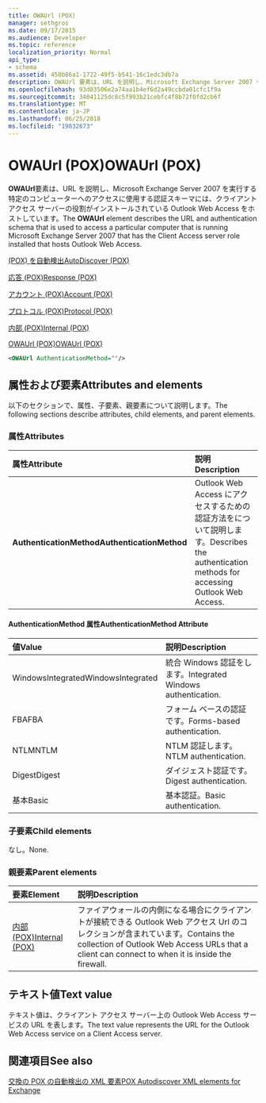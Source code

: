 ```yaml
---
title: OWAUrl (POX)
manager: sethgros
ms.date: 09/17/2015
ms.audience: Developer
ms.topic: reference
localization_priority: Normal
api_type:
- schema
ms.assetid: 450b86a1-1722-49f5-b541-16c1edc3db7a
description: OWAUrl 要素は、URL を説明し、Microsoft Exchange Server 2007 を実行する特定のコンピューターへのアクセスに使用する認証スキーマには、クライアント アクセス サーバーの役割がインストールされている Outlook Web Access をホストしています。
ms.openlocfilehash: 93d03506e2a74aa1b4ef6d2a49ccbda01cfc1f9a
ms.sourcegitcommit: 34041125dc8c5f993b21cebfc4f8b72f0fd2cb6f
ms.translationtype: MT
ms.contentlocale: ja-JP
ms.lasthandoff: 06/25/2018
ms.locfileid: "19832673"
---
```

# <a name="owaurl-pox"></a><span data-ttu-id="7cb35-103">OWAUrl (POX)</span><span class="sxs-lookup"><span data-stu-id="7cb35-103">OWAUrl (POX)</span></span>

<span data-ttu-id="7cb35-104">**OWAUrl**要素は、URL を説明し、Microsoft Exchange Server 2007 を実行する特定のコンピューターへのアクセスに使用する認証スキーマには、クライアント アクセス サーバーの役割がインストールされている Outlook Web Access をホストしています。</span><span class="sxs-lookup"><span data-stu-id="7cb35-104">The **OWAUrl** element describes the URL and authentication schema that is used to access a particular computer that is running Microsoft Exchange Server 2007 that has the Client Access server role installed that hosts Outlook Web Access.</span></span> 
  
[<span data-ttu-id="7cb35-105">(POX) を自動検出</span><span class="sxs-lookup"><span data-stu-id="7cb35-105">AutoDiscover (POX)</span></span>](autodiscover-pox.md)
  
[<span data-ttu-id="7cb35-106">応答 (POX)</span><span class="sxs-lookup"><span data-stu-id="7cb35-106">Response (POX)</span></span>](response-pox.md)
  
[<span data-ttu-id="7cb35-107">アカウント (POX)</span><span class="sxs-lookup"><span data-stu-id="7cb35-107">Account (POX)</span></span>](account-pox.md)
  
[<span data-ttu-id="7cb35-108">プロトコル (POX)</span><span class="sxs-lookup"><span data-stu-id="7cb35-108">Protocol (POX)</span></span>](protocol-pox.md)
  
[<span data-ttu-id="7cb35-109">内部 (POX)</span><span class="sxs-lookup"><span data-stu-id="7cb35-109">Internal (POX)</span></span>](internal-pox.md)
  
[<span data-ttu-id="7cb35-110">OWAUrl (POX)</span><span class="sxs-lookup"><span data-stu-id="7cb35-110">OWAUrl (POX)</span></span>](owaurl-pox.md)
  
```xml
<OWAUrl AuthenticationMethod=""/>
```

## <a name="attributes-and-elements"></a><span data-ttu-id="7cb35-111">属性および要素</span><span class="sxs-lookup"><span data-stu-id="7cb35-111">Attributes and elements</span></span>

<span data-ttu-id="7cb35-112">以下のセクションで、属性、子要素、親要素について説明します。</span><span class="sxs-lookup"><span data-stu-id="7cb35-112">The following sections describe attributes, child elements, and parent elements.</span></span>
  
### <a name="attributes"></a><span data-ttu-id="7cb35-113">属性</span><span class="sxs-lookup"><span data-stu-id="7cb35-113">Attributes</span></span>

|<span data-ttu-id="7cb35-114">**属性**</span><span class="sxs-lookup"><span data-stu-id="7cb35-114">**Attribute**</span></span>|<span data-ttu-id="7cb35-115">**説明**</span><span class="sxs-lookup"><span data-stu-id="7cb35-115">**Description**</span></span>|
|:-----|:-----|
|<span data-ttu-id="7cb35-116">**AuthenticationMethod**</span><span class="sxs-lookup"><span data-stu-id="7cb35-116">**AuthenticationMethod**</span></span> <br/> |<span data-ttu-id="7cb35-117">Outlook Web Access にアクセスするための認証方法をについて説明します。</span><span class="sxs-lookup"><span data-stu-id="7cb35-117">Describes the authentication methods for accessing Outlook Web Access.</span></span>  <br/> |
   
#### <a name="authenticationmethod-attribute"></a><span data-ttu-id="7cb35-118">AuthenticationMethod 属性</span><span class="sxs-lookup"><span data-stu-id="7cb35-118">AuthenticationMethod Attribute</span></span>

|<span data-ttu-id="7cb35-119">**値**</span><span class="sxs-lookup"><span data-stu-id="7cb35-119">**Value**</span></span>|<span data-ttu-id="7cb35-120">**説明**</span><span class="sxs-lookup"><span data-stu-id="7cb35-120">**Description**</span></span>|
|:-----|:-----|
|<span data-ttu-id="7cb35-121">WindowsIntegrated</span><span class="sxs-lookup"><span data-stu-id="7cb35-121">WindowsIntegrated</span></span>  <br/> |<span data-ttu-id="7cb35-122">統合 Windows 認証をします。</span><span class="sxs-lookup"><span data-stu-id="7cb35-122">Integrated Windows authentication.</span></span>  <br/> |
|<span data-ttu-id="7cb35-123">FBA</span><span class="sxs-lookup"><span data-stu-id="7cb35-123">FBA</span></span>  <br/> |<span data-ttu-id="7cb35-124">フォーム ベースの認証です。</span><span class="sxs-lookup"><span data-stu-id="7cb35-124">Forms-based authentication.</span></span>  <br/> |
|<span data-ttu-id="7cb35-125">NTLM</span><span class="sxs-lookup"><span data-stu-id="7cb35-125">NTLM</span></span>  <br/> |<span data-ttu-id="7cb35-126">NTLM 認証します。</span><span class="sxs-lookup"><span data-stu-id="7cb35-126">NTLM authentication.</span></span>  <br/> |
|<span data-ttu-id="7cb35-127">Digest</span><span class="sxs-lookup"><span data-stu-id="7cb35-127">Digest</span></span>  <br/> |<span data-ttu-id="7cb35-128">ダイジェスト認証です。</span><span class="sxs-lookup"><span data-stu-id="7cb35-128">Digest authentication.</span></span>  <br/> |
|<span data-ttu-id="7cb35-129">基本</span><span class="sxs-lookup"><span data-stu-id="7cb35-129">Basic</span></span>  <br/> |<span data-ttu-id="7cb35-130">基本認証。</span><span class="sxs-lookup"><span data-stu-id="7cb35-130">Basic authentication.</span></span>  <br/> |
   
### <a name="child-elements"></a><span data-ttu-id="7cb35-131">子要素</span><span class="sxs-lookup"><span data-stu-id="7cb35-131">Child elements</span></span>

<span data-ttu-id="7cb35-132">なし。</span><span class="sxs-lookup"><span data-stu-id="7cb35-132">None.</span></span>
  
### <a name="parent-elements"></a><span data-ttu-id="7cb35-133">親要素</span><span class="sxs-lookup"><span data-stu-id="7cb35-133">Parent elements</span></span>

|<span data-ttu-id="7cb35-134">**要素**</span><span class="sxs-lookup"><span data-stu-id="7cb35-134">**Element**</span></span>|<span data-ttu-id="7cb35-135">**説明**</span><span class="sxs-lookup"><span data-stu-id="7cb35-135">**Description**</span></span>|
|:-----|:-----|
|[<span data-ttu-id="7cb35-136">内部 (POX)</span><span class="sxs-lookup"><span data-stu-id="7cb35-136">Internal (POX)</span></span>](internal-pox.md) <br/> |<span data-ttu-id="7cb35-137">ファイアウォールの内側になる場合にクライアントが接続できる Outlook Web アクセス Url のコレクションが含まれています。</span><span class="sxs-lookup"><span data-stu-id="7cb35-137">Contains the collection of Outlook Web Access URLs that a client can connect to when it is inside the firewall.</span></span>  <br/> |
   
## <a name="text-value"></a><span data-ttu-id="7cb35-138">テキスト値</span><span class="sxs-lookup"><span data-stu-id="7cb35-138">Text value</span></span>

<span data-ttu-id="7cb35-139">テキスト値は、クライアント アクセス サーバー上の Outlook Web Access サービスの URL を表します。</span><span class="sxs-lookup"><span data-stu-id="7cb35-139">The text value represents the URL for the Outlook Web Access service on a Client Access server.</span></span>
  
## <a name="see-also"></a><span data-ttu-id="7cb35-140">関連項目</span><span class="sxs-lookup"><span data-stu-id="7cb35-140">See also</span></span>



[<span data-ttu-id="7cb35-141">交換の POX の自動検出の XML 要素</span><span class="sxs-lookup"><span data-stu-id="7cb35-141">POX Autodiscover XML elements for Exchange</span></span>](pox-autodiscover-xml-elements-for-exchange.md)

